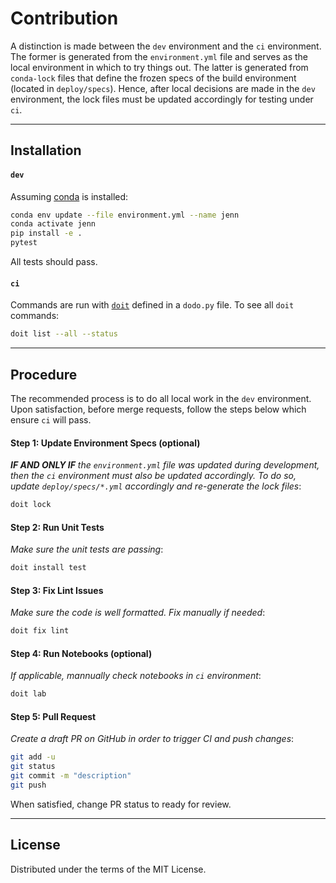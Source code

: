 # Contribution 

A distinction is made between the `dev` environment and the `ci` environment. The former is generated from the 
`environment.yml` file and serves as the local environment in which to try things out. The latter is generated 
from `conda-lock` files that define the frozen specs of the build environment (located in `deploy/specs`). 
Hence, after local decisions are made in the `dev` environment, the lock files must be updated accordingly for testing under `ci`. 

--- 
## Installation

#### `dev`
Assuming [conda](https://conda.org/) is installed:

```bash
conda env update --file environment.yml --name jenn
conda activate jenn
pip install -e .
pytest
```

All tests should pass. 

#### `ci` 

Commands are run with [`doit`](https://pydoit.org/) defined in a `dodo.py` file. To see all `doit` commands:

```bash
doit list --all --status
```

---
## Procedure

The recommended process is to do all local work in the `dev` environment. Upon satisfaction, before merge requests, follow the steps below which ensure `ci` will pass. 

#### Step 1: Update Environment Specs (optional)

_**IF AND ONLY IF** the `environment.yml` file was updated during development, then the `ci` environment must also be updated accordingly. To do so, update `deploy/specs/*.yml` accordingly and re-generate the lock files_: 
 
```bash
doit lock
```

#### Step 2: Run Unit Tests

_Make sure the unit tests are passing_: 

```bash
doit install test
```

#### Step 3: Fix Lint Issues 

_Make sure the code is well formatted. Fix manually if needed_: 

```bash
doit fix lint
```

#### Step 4: Run Notebooks (optional) 

_If applicable, mannually check notebooks in `ci` environment_: 

```bash
doit lab
```

#### Step 5: Pull Request

_Create a draft PR on GitHub in order to trigger CI and push changes_: 

```bash
git add -u 
git status 
git commit -m "description"
git push
```

When satisfied, change PR status to ready for review. 

--- 
## License
Distributed under the terms of the MIT License.
